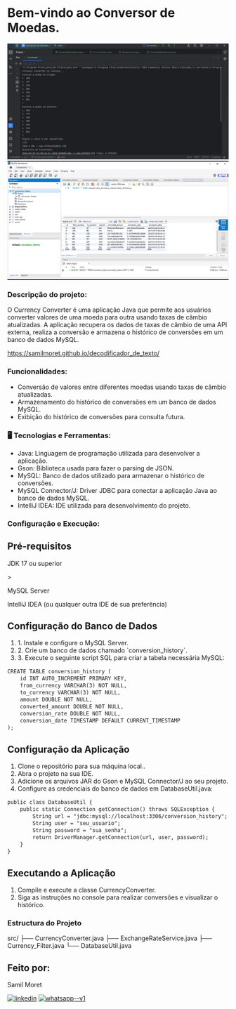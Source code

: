 <h1> Bem-vindo ao Conversor de Moedas.</h1>

<div alaing = center>
<img src=https://github.com/SamilMoret/conversor_de_moedas/blob/main/out/production/img_conversor.png?raw=true> 
</div>

 <hr style="width: 100%; height: 2px; margin: 0;">

<div alaing = center>
<img src=https://github.com/SamilMoret/conversor_de_moedas/blob/main/out/production/img_banco_de_dados.png?raw=true> 
</div>

 <hr style="width: 100%; height: 2px; margin: 0;">

### Descripção do projeto:

<p>O Currency Converter é uma aplicação Java que permite aos usuários converter valores de uma moeda para outra usando taxas de câmbio atualizadas. A aplicação recupera os dados de taxas de câmbio de uma API externa, realiza a conversão e armazena o histórico de conversões em um banco de dados MySQL. </p>

https://samilmoret.github.io/decodificador_de_texto/

### Funcionalidades:

<ul>
  <li>Conversão de valores entre diferentes moedas usando taxas de câmbio atualizadas.</li>
  <li>Armazenamento do histórico de conversões em um banco de dados MySQL.</li>
  <li>Exibição do histórico de conversões para consulta futura.</li>
</ul>

### 🖥️ Tecnologias e Ferramentas: 

<ul>
  <li>Java: Linguagem de programação utilizada para desenvolver a aplicação.</li>
  <li>Gson: Biblioteca usada para fazer o parsing de JSON.</li>
  <li>MySQL: Banco de dados utilizado para armazenar o histórico de conversões.</li>
  <li>MySQL Connector/J: Driver JDBC para conectar a aplicação Java ao banco de dados MySQL.</li>
  <li>IntelliJ IDEA: IDE utilizada para desenvolvimento do projeto.</li>
</ul>

### Configuração e Execução:

<h2>Pré-requisitos</h2>
<p>JDK 17 ou superior</p>>
<p>MySQL Server</p>
<p>IntelliJ IDEA (ou qualquer outra IDE de sua preferência)</p>

<h2>Configuração do Banco de Dados</h2>

<ol>
  <li>1. Instale e configure o MySQL Server.</li>
  <li>2. Crie um banco de dados chamado `conversion_history`.</li>
  <li>3. Execute o seguinte script SQL para criar a tabela necessária MySQL:</li>
</ol>

```
CREATE TABLE conversion_history (
    id INT AUTO_INCREMENT PRIMARY KEY,
    from_currency VARCHAR(3) NOT NULL,
    to_currency VARCHAR(3) NOT NULL,
    amount DOUBLE NOT NULL,
    converted_amount DOUBLE NOT NULL,
    conversion_rate DOUBLE NOT NULL,
    conversion_date TIMESTAMP DEFAULT CURRENT_TIMESTAMP
);
```
<h2>Configuração da Aplicação</h2>

<ol>
  <li>Clone o repositório para sua máquina local..</li>
  <li>Abra o projeto na sua IDE.</li>
  <li>Adicione os arquivos JAR do Gson e MySQL Connector/J ao seu projeto.</li>
  <li>Configure as credenciais do banco de dados em DatabaseUtil.java:</li>
</ol>

```
public class DatabaseUtil {
    public static Connection getConnection() throws SQLException {
        String url = "jdbc:mysql://localhost:3306/conversion_history";
        String user = "seu_usuario";
        String password = "sua_senha";
        return DriverManager.getConnection(url, user, password);
    }
}
```
<h2>Executando a Aplicação</h2>

<ol>
  <li>Compile e execute a classe CurrencyConverter.</li>
  <li>Siga as instruções no console para realizar conversões e visualizar o histórico.</li>
</ol>

### Estructura do Projeto

src/
├── CurrencyConverter.java
├── ExchangeRateService.java
├── Currency_Filter.java
└── DatabaseUtil.java

<h2>Feito por:</h2>
<p>Samil Moret</p>
<a href="https://www.linkedin.com/in/samilmoret/"><img width="48" height="48" src="https://img.icons8.com/color/48/linkedin.png" alt="linkedin"/></a>
<a href="https://linkwhats.app/f27e11"><img width="48" height="48" src="https://img.icons8.com/color/48/whatsapp--v1.png" alt="whatsapp--v1"/></a>
